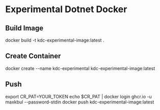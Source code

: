 # Experimental Dotnet Docker

## Build Image
docker build -t kdc-experimental-image:latest .

## Create Container
docker create --name kdc-experimental kdc-experimental-image:latest

## Push

export CR_PAT=YOUR_TOKEN
echo $CR_PAT | docker login ghcr.io -u maxkbul --password-stdin
docker push kdc-experimental-image:latest